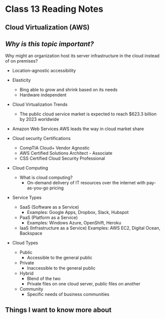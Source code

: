 # **Class 13 Reading Notes**

## Cloud Virtualization (AWS)

## *Why is this topic important?*

Why might an organization host its server infrastructure in the cloud instead of on premises?

- Location-agnostic accessibility
- Elasticity
  - Bing able to grow and shrink based on its needs
  - Hardware independent

- Cloud Virtualization Trends
  - The public cloud service market is expected to reach $623.3 billion by 2023 worldwide

- Amazon Web Services AWS leads the way in cloud market share
- Cloud security Certifications
  - CompTIA Cloud+ Vendor Agnostic
  - AWS Certified Solutions Architect - Associate
  - CSS Certified Cloud Security Professional

- Cloud Computing
  - What is cloud computing?
    - On-demand delivery of IT resources over the internet with pay-as-you-go pricing

- Service Types
  - SaaS (Software as a Service)
    - Examples: Google Apps, Dropbox, Slack, Hubspot
  - PaaS (Platform as a Service)
    - Examples: Windows Azure, OpenShift, Heroku
  - IaaS (Infrastructure as a Service)
     Examples: AWS EC2, Digital Ocean, Backspace

- Cloud Types
  - Public
    - Accessible to the general public
  - Private
    - Inaccessible to the general public
  - Hybrid
    - Blend of the two
    - Private files on one cloud server, public files on another
  - Community
    - Specific needs of business communities

## Things I want to know more about
